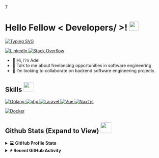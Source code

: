 7          <h1> Hello Fellow < Developers/ >! <img src = "https://raw.githubusercontent.com/MartinHeinz/MartinHeinz/master/wave.gif" width = 30px> </h1>
<p align='center'>
</p>

<p>
  <a href="https://git.io/typing-svg"><img src="https://readme-typing-svg.demolab.com?font=Fira+Code&duration=3000&pause=1000&width=435&lines=I'm+a+back-end+developer;Who+loves+golan+and+laravel;And+also+a+neovim+lover+%F0%9F%AB%80" alt="Typing SVG"></a>
</p>

   <a href="https://www.linkedin.com/in/adel-hadadi-3602b9228/" target="_blank">
    <img alt="LinkedIn" src="https://img.shields.io/badge/LinkedIn-0077B5?style=for-the-badge&logo=linkedin&logoColor=white">
  </a>   
   <a href="https://medium.com/@adel-hadadi" target="_blank">
    <img alt="Stack Overflow" src="https://img.shields.io/badge/Medium-12100E?style=for-the-badge&logo=medium&logoColor=white">
  </a>  
  
- 👋 Hi, I’m Adel
- 💬 Talk to me about freelancing opportunities in software engineering
- 👯 I’m looking to collaborate on backend software engineering projects

<h2> Skills <img src = "https://media2.giphy.com/media/QssGEmpkyEOhBCb7e1/giphy.gif?cid=ecf05e47a0n3gi1bfqntqmob8g9aid1oyj2wr3ds3mg700bl&rid=giphy.gif" width = 32px> </h2>
  <a href="https://www.go.dev" target="_blank">
    <img alt="Golang" src="https://img.shields.io/badge/go-%2300ADD8.svg?style=for-the-badge&logo=go&logoColor=white">
  </a>

   <a href="https://www.php.net" target="_blank">
    <img alt="php" src="https://img.shields.io/badge/php-%23777BB4.svg?style=for-the-badge&logo=php&logoColor=white">
  </a>

  <a href="https://www.laravel.com" target="_blank">
    <img alt="Laravel" src="https://img.shields.io/badge/laravel-%23FF2D20.svg?style=for-the-badge&logo=laravel&logoColor=white">
  </a>

<a href="https://www.vuejs.org" target="_blank">
    <img alt="Vue" src="https://img.shields.io/badge/vuejs-%2335495e.svg?style=for-the-badge&logo=vuedotjs&logoColor=%234FC08D">
  </a>

  <a href="https://www.nuxt.com" target="_blank">
    <img alt="Nuxt js" src="https://img.shields.io/badge/Nuxt-002E3B?style=for-the-badge&logo=nuxtdotjs&logoColor=#00DC82">
  </a>
  
  
<a href="https://www.docker.com/"><img alt="Docker" src="https://img.shields.io/badge/Docker-2CA5E0?style=for-the-badge&logo=docker&logoColor=white"></a>

<h2> Github Stats (Expand to View) <img src = "https://i.pinimg.com/originals/65/c4/f4/65c4f452571be1261e9c623f7da488ac.gif" width = 35px> </h2>

<details> 
  <summary><b>💻 GitHub Profile Stats</b></summary>
  <br/>
  <p align="center">
    <a href="https://github.com/anuraghazra/github-readme-stats"><img alt="Aastha's Github Stats" src="https://github-readme-stats.vercel.app/api?username=aastha12&show_icons=true&count_private=true&theme=algolia" height="192px"/></a>
<br/>
  &nbsp;
	  <img src="https://github-readme-stats.vercel.app/api/top-langs?username=aastha12&show_icons=true&locale=en&layout=compact&theme=algolia" alt="aastha12" height="192px"/>
  <br/>
  </p>
</details>


<details>
  <summary><b>⚡ Recent GitHub Activity</b></summary>
  <br/>
   <a href="https://github.com/adel-hadadi"><img alt="Aastha's Activity Graph" src="https://activity-graph.herokuapp.com/graph?username=adel-hadadi&custom_title=Aastha's%20Contribution%20Graph&theme=react-dark" /></a>
  <br/>

</details>
